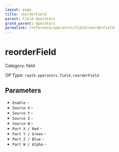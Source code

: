 ```yaml
---
layout: page
title: reorderField
parent: Field Operators
grand_parent: Operators
permalink: /reference/operators/field/reorderField
---
```


# reorderField



Category: field

OP Type: `raytk.operators.field.reorderField`

## Parameters

* `Enable` - 
* `Source X` - 
* `Source Y` - 
* `Source Z` - 
* `Source W` - 
* `Part X / Red` - 
* `Part Y / Green` - 
* `Part Z / Blue` - 
* `Part W / Alpha` -
